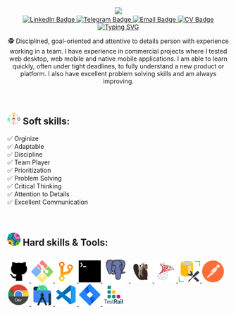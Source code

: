 <div id="header" align="center">
  <img src="https://media.tenor.com/yp_aFUgHMx8AAAAC/nakanoart-nakanodrawing.gif" width="362"/>
</div>

<div id="badges" align="center">
  <a href="https://www.linkedin.com/in/pavlo-khomych/">
    <img src="https://img.shields.io/badge/LinkedIn-blue?style=for-the-badge&logo=linkedin&logoColor=white" alt="LinkedIn Badge">
  </a>
  <a href="https://t.me/pavlokhomych">
    <img src="https://img.shields.io/badge/Telegram-blue?style=for-the-badge&logo=telegram&logoColor=white" alt="Telegram Badge">
  </a>
   <a href="mailto:khomich.pavlo@gmail.com">
    <img src="https://img.shields.io/badge/eMail-blue?style=for-the-badge&logo=gmail&logoColor=white" alt="Email Badge">
  </a>
  <a href="https://drive.google.com/file/d1QWigMmkeyEesviztqIediVpCD27nd8hU/view?usp=sharing">
    <img src="https://img.shields.io/badge/CV-blue?style=for-the-badge&logo=CV&logoColor=white" alt="CV Badge"/>
  </a>

</div>
<div id="badges" align="center">
<a href="https://git.io/typing-svg"><img src="https://readme-typing-svg.demolab.com?font=Ubuntu+Mono&weight=600&duration=3000&pause=500&color=26CD4D&background=FFFFFF00&center=true&vCenter=true&width=540&height=60&lines=Hi!+My+name's+Pavlo+Khomych;I'm+a+proactive+QA+Engineer;I'm+very+glad+to+see+you+on+my+GitHub+page+%3A)" alt="Typing SVG" /></a>
</div>

<div id="badges" align="center">
<p><span>&#128373;</span> Disciplined, goal-oriented and attentive to details person with experience working in a team. I have experience in commercial projects where I tested web desktop, web mobile and native mobile applications. I am able to learn quickly, often under tight deadlines, to fully understand a new product or platform. I also have excellent problem solving skills and am always improving.
</div>

<br>

## <img src = "https://github.com/pkhomych/pkhomych/blob/master/images/Soft_Skills.png"  width="30" height="30"> Soft skills: 
&#9989; Orginize <br>
&#9989; Adaptable <br>
&#9989; Discipline <br>
&#9989; Team Player <br>
&#9989; Prioritization <br>
&#9989; Problem Solving <br>
&#9989; Critical Thinking <br>
&#9989; Attention to Details <br>
&#9989; Excellent Communication <br>
  
<br>

## <img src = "https://github.com/pkhomych/pkhomych/blob/master/images/Hard_Skills.png" width="30" height="30" /> Hard skills & Tools:

  <a href="https://github.com/pkhomych?tab=repositories">
    <img src="https://github.com/pkhomych/pkhomych/blob/master/images/GitHub.png" title="GitHub" alt="GitHub" width="50" height="50"/>
  </a>
  <a href="https://github.com/pkhomych/GitBash">
    <img src="https://github.com/pkhomych/pkhomych/blob/master/images/Git_Bash.svg" title="GitBash" alt="GitBash" width="50" height="50"/>
  </a>
  <a href="https://github.com/pkhomych/Branches">
    <img src="https://github.com/pkhomych/pkhomych/blob/master/images/Git_branches.png" title="Git Branches" alt="Git Branches" width="50" height="50"/>
  </a>
  <a href="https://github.com/pkhomych/Terminal">
    <img src="https://github.com/pkhomych/pkhomych/blob/master/images/Terminal.png" title="Terminal" alt="Terminal" width="50" height="50"/>
  </a>
  <a href="https://github.com/pkhomych/PostgreSQL">
    <img src="https://github.com/pkhomych/pkhomych/blob/master/images/PostgreSQL.png" title="PostgreSQL" alt="PostgreSQL" width="60" height="60"/>
  </a>
   <a href="">
    <img src="https://github.com/pkhomych/pkhomych/blob/master/images/DBeaver.png" title="DBeaver" alt="DBeaver" width="50" height="50"/>
  </a>
   <a href="https://github.com/pkhomych/Microsoft-SQL-Server">
    <img src="https://github.com/pkhomych/pkhomych/blob/master/images/Microsoft%20SQL%20Server.png" title="Microsoft SQL Server" alt="Microsoft SQL Server" width="50" height="50"/>
  </a>
   <a href="">
    <img src="https://github.com/pkhomych/pkhomych/blob/master/images/SQL%20MS.png" title="SQL MS" alt="SQL MS" width="50" height="50"/>
  </a>
  <a href="https://github.com/pkhomych/Postman">
    <img src="https://github.com/pkhomych/pkhomych/blob/master/images/Postman.png" title="Postman" alt="Postman" width="50" height="50"/>
  </a>
  <a href="">
    <img src="https://github.com/pkhomych/pkhomych/blob/master/images/Chrome_DevTools.png" title="Chrome DevTools" alt="Chrome-DevTools" width="50" height="50"/>
  </a>
  <a href="">
    <img src="https://github.com/pkhomych/pkhomych/blob/master/images/android_studio.png" title="Android Studio" alt="Android Studio" width="50" height="50"/>
  </a>
  <a href="">
    <img src="https://github.com/pkhomych/pkhomych/blob/master/images/VS_Code.png" title="VS Code" alt="VS Code" width="50" height="50"/>
  </a>
  <a href="">
    <img src="https://github.com/pkhomych/pkhomych/blob/master/images/JIRA.png" title="Jira" alt="Jira" width="50" height="50"/>
  </a>
  <a href="">
    <img src="https://github.com/pkhomych/pkhomych/blob/master/images/TestRail.svg" title="TestRail" alt="TestRail" width="50" height="50"/>
  </a>
